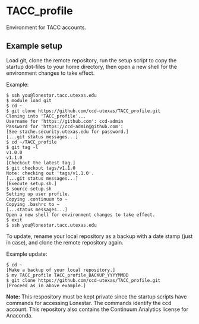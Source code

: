 # TACC_profile

Environment for TACC accounts.

## Example setup

Load git, clone the remote repository, run the setup script to copy the startup dot-files to your home directory, then open a new shell for the environment changes to take effect.

Example:
```
$ ssh you@lonestar.tacc.utexas.edu
$ module load git
$ cd ~
$ git clone https://github.com/ccd-utexas/TACC_profile.git
Cloning into 'TACC_profile'...
Username for 'https://github.com': ccd-admin
Password for 'https://ccd-admin@github.com':
[See stache.security.utexas.edu for password.]
[...git status messages...]
$ cd ~/TACC_profile
$ git tag -l
v1.0.0
v1.1.0
[Checkout the latest tag.]
$ git checkout tags/v1.1.0
Note: checking out 'tags/v1.1.0'.
[...git status messages...]
[Execute setup.sh.]
$ source setup.sh
Setting up user profile.
Copying .continuum to ~
Copying .bashrc to ~
[...status messages...]
Open a new shell for environment changes to take effect.
$ exit
$ ssh you@lonestar.tacc.utexas.edu
```

To update, rename your local repository as a backup with a date stamp (just in case), and clone the remote repository again.

Example update:
```
$ cd ~
[Make a backup of your local repository.]
$ mv TACC_profile TACC_profile_BACKUP_YYYYMMDD
$ git clone https://github.com/ccd-utexas/TACC_profile.git
[Proceed as in above example.]
```

**Note:** This respository must be kept private since the startup scripts have commands for accessing Lonestar. The commands identify the ccd account. This repository also contains the Continuum Analytics license for Anaconda.
